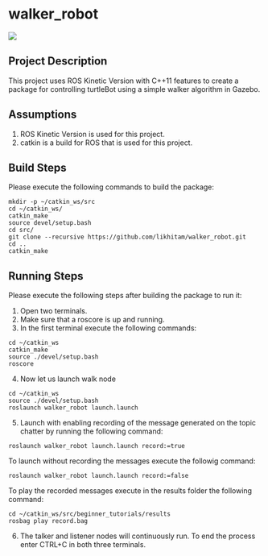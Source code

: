 # walker_robot
<p align="left">
<a href='https://opensource.org/licenses/MIT'><img src='https://img.shields.io/badge/License-MIT-brightgreen.svg'/></a>
</p>

## Project Description

This project uses ROS Kinetic Version with C++11 features to create a package for controlling turtleBot using a simple walker algorithm in Gazebo.

## Assumptions 
1. ROS Kinetic Version is used for this project.
2. catkin is a build for ROS that is used for this project.

## Build Steps 
Please execute the following commands to build the package:

```
mkdir -p ~/catkin_ws/src
cd ~/catkin_ws/
catkin_make
source devel/setup.bash
cd src/
git clone --recursive https://github.com/likhitam/walker_robot.git
cd ..
catkin_make

```

## Running Steps
Please execute the following steps after building the package to run it:
1. Open two terminals.
2. Make sure that a roscore is up and running.
3. In the first terminal execute the following commands: 

```
cd ~/catkin_ws
catkin_make
source ./devel/setup.bash
roscore

```
4. Now let us launch walk node

```
cd ~/catkin_ws
source ./devel/setup.bash
roslaunch walker_robot launch.launch

```

5. Launch with enabling recording of the message generated on the topic chatter by running the following command:
```
roslaunch walker_robot launch.launch record:=true
```
To launch without recording the messages execute the followig command:
```
roslaunch walker_robot launch.launch record:=false
```
To play the recorded messages execute in the results folder the following command:
```
cd ~/catkin_ws/src/beginner_tutorials/results
rosbag play record.bag
```

6. The talker and listener nodes will continuously run. To end the process enter CTRL+C in both three terminals.
